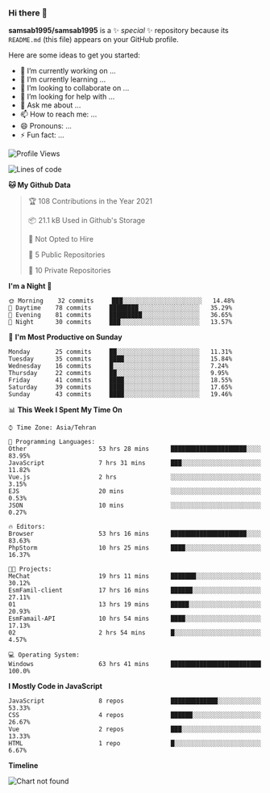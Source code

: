 ### Hi there 👋

**samsab1995/samsab1995** is a ✨ _special_ ✨ repository because its `README.md` (this file) appears on your GitHub profile.

Here are some ideas to get you started:

- 🔭 I’m currently working on ...
- 🌱 I’m currently learning ...
- 👯 I’m looking to collaborate on ...
- 🤔 I’m looking for help with ...
- 💬 Ask me about ...
- 📫 How to reach me: ...
- 😄 Pronouns: ...
- ⚡ Fun fact: ...

<!--START_SECTION:waka-->
![Profile Views](http://img.shields.io/badge/Profile%20Views-0-blue)

![Lines of code](https://img.shields.io/badge/From%20Hello%20World%20I%27ve%20Written-291557%20lines%20of%20code-blue)

**🐱 My Github Data** 

> 🏆 108 Contributions in the Year 2021
 > 
> 📦 21.1 kB Used in Github's Storage 
 > 
> 🚫 Not Opted to Hire
 > 
> 📜 5 Public Repositories 
 > 
> 🔑 10 Private Repositories  
 > 
**I'm a Night 🦉** 

```text
🌞 Morning    32 commits     ███░░░░░░░░░░░░░░░░░░░░░░   14.48% 
🌆 Daytime    78 commits     ████████░░░░░░░░░░░░░░░░░   35.29% 
🌃 Evening    81 commits     █████████░░░░░░░░░░░░░░░░   36.65% 
🌙 Night      30 commits     ███░░░░░░░░░░░░░░░░░░░░░░   13.57%

```
📅 **I'm Most Productive on Sunday** 

```text
Monday       25 commits     ██░░░░░░░░░░░░░░░░░░░░░░░   11.31% 
Tuesday      35 commits     ████░░░░░░░░░░░░░░░░░░░░░   15.84% 
Wednesday    16 commits     █░░░░░░░░░░░░░░░░░░░░░░░░   7.24% 
Thursday     22 commits     ██░░░░░░░░░░░░░░░░░░░░░░░   9.95% 
Friday       41 commits     ████░░░░░░░░░░░░░░░░░░░░░   18.55% 
Saturday     39 commits     ████░░░░░░░░░░░░░░░░░░░░░   17.65% 
Sunday       43 commits     ████░░░░░░░░░░░░░░░░░░░░░   19.46%

```


📊 **This Week I Spent My Time On** 

```text
⌚︎ Time Zone: Asia/Tehran

💬 Programming Languages: 
Other                    53 hrs 28 mins      █████████████████████░░░░   83.95% 
JavaScript               7 hrs 31 mins       ███░░░░░░░░░░░░░░░░░░░░░░   11.82% 
Vue.js                   2 hrs               ░░░░░░░░░░░░░░░░░░░░░░░░░   3.15% 
EJS                      20 mins             ░░░░░░░░░░░░░░░░░░░░░░░░░   0.53% 
JSON                     10 mins             ░░░░░░░░░░░░░░░░░░░░░░░░░   0.27%

🔥 Editors: 
Browser                  53 hrs 16 mins      █████████████████████░░░░   83.63% 
PhpStorm                 10 hrs 25 mins      ████░░░░░░░░░░░░░░░░░░░░░   16.37%

🐱‍💻 Projects: 
MeChat                   19 hrs 11 mins      ███████░░░░░░░░░░░░░░░░░░   30.12% 
EsmFamil-client          17 hrs 16 mins      ██████░░░░░░░░░░░░░░░░░░░   27.11% 
01                       13 hrs 19 mins      █████░░░░░░░░░░░░░░░░░░░░   20.93% 
EsmFamail-API            10 hrs 54 mins      ████░░░░░░░░░░░░░░░░░░░░░   17.13% 
02                       2 hrs 54 mins       █░░░░░░░░░░░░░░░░░░░░░░░░   4.57%

💻 Operating System: 
Windows                  63 hrs 41 mins      █████████████████████████   100.0%

```

**I Mostly Code in JavaScript** 

```text
JavaScript               8 repos             █████████████░░░░░░░░░░░░   53.33% 
CSS                      4 repos             ██████░░░░░░░░░░░░░░░░░░░   26.67% 
Vue                      2 repos             ███░░░░░░░░░░░░░░░░░░░░░░   13.33% 
HTML                     1 repo              █░░░░░░░░░░░░░░░░░░░░░░░░   6.67%

```


**Timeline**

![Chart not found](https://raw.githubusercontent.com/samsab1995/samsab1995/main/charts/bar_graph.png) 


<!--END_SECTION:waka-->
